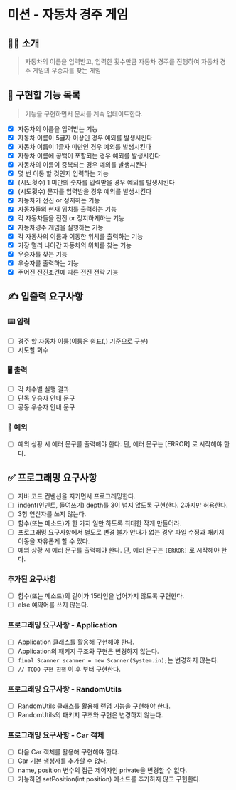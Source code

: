 # 미션 - 자동차 경주 게임

## 💁‍♂️ 소개 
> 자동차의 이름을 입력받고, 입력한 횟수만큼 자동차 경주를 진행하여 자동차 경주 게임의 우승자를 찾는 게임 

## 🎯 구현할 기능 목록 

> 기능을 구현하면서 문서를 계속 업데이트한다.  

- [x] 자동차의 이름을 입력받는 기능 
- [x] 자동차 이름이 5글자 이상인 경우 예외를 발생시킨다
- [x] 자동차 이름이 1글자 미만인 경우 예외를 발생시킨다 
- [x] 자동차 이름에 공백이 포함되는 경우 예외를 발생시킨다  
- [x] 자동차의 이름이 중복되는 경우 예외를 발생시킨다  
- [x] 몇 번 이동 할 것인지 입력하는 기능 
- [x] (시도횟수) 1 미만의 숫자를 입력받을 경우 예외를 발생시킨다  
- [x] (시도횟수) 문자를 입력받을 경우 예외를 발생시킨다 
- [x] 자동차가 전진 or 정지하는 기능
- [x] 자동차들의 현재 위치를 출력하는 기능 
- [x] 각 자동차들을 전진 or 정지하게하는 기능    
- [x] 자동차경주 게임을 실행하는 기능 
- [x] 각 자동차의 이름과 이동한 위치를 출력하는 기능   
- [x] 가장 멀리 나아간 자동차의 위치를 찾는 기능 
- [x] 우승자를 찾는 기능 
- [x] 우승자를 출력하는 기능 
- [x] 주어진 전진조건에 따른 전진 전략 기능 

## ✍️ 입출력 요구사항
### ⌨️ 입력
- [ ] 경주 할 자동차 이름(이름은 쉼표(,) 기준으로 구분)
- [ ] 시도할 회수

### 🖥 출력
- [ ] 각 차수별 실행 결과
- [ ] 단독 우승자 안내 문구
- [ ] 공동 우승자 안내 문구

### 🚨 예외   
- [ ] 예외 상황 시 에러 문구를 출력해야 한다. 단, 에러 문구는 [ERROR] 로 시작해야 한다.

## ✅ 프로그래밍 요구사항
- [ ] 자바 코드 컨벤션을 지키면서 프로그래밍한다.
- [ ] indent(인덴트, 들여쓰기) depth를 3이 넘지 않도록 구현한다. 2까지만 허용한다.
- [ ] 3항 연산자를 쓰지 않는다.
- [ ] 함수(또는 메소드)가 한 가지 일만 하도록 최대한 작게 만들어라.
- [ ] 프로그래밍 요구사항에서 별도로 변경 불가 안내가 없는 경우 파일 수정과 패키지 이동을 자유롭게 할 수 있다.
- [ ] 예외 상황 시 에러 문구를 출력해야 한다. 단, 에러 문구는 `[ERROR]` 로 시작해야 한다.

### 추가된 요구사항
- [ ] 함수(또는 메소드)의 길이가 15라인을 넘어가지 않도록 구현한다.
- [ ] else 예약어를 쓰지 않는다.

### 프로그래밍 요구사항 - Application
- [ ] Application 클래스를 활용해 구현해야 한다.
- [ ] Application의 패키지 구조와 구현은 변경하지 않는다.
- [ ] `final Scanner scanner = new Scanner(System.in);`는 변경하지 않는다.
- [ ] `// TODO 구현 진행` 이 후 부터 구현한다.

### 프로그래밍 요구사항 - RandomUtils
- [ ] RandomUtils 클래스를 활용해 랜덤 기능을 구현해야 한다.
- [ ] RandomUtils의 패키지 구조와 구현은 변경하지 않는다.

### 프로그래밍 요구사항 - Car 객체
- [ ] 다음 Car 객체를 활용해 구현해야 한다.
- [ ] Car 기본 생성자를 추가할 수 없다.
- [ ] name, position 변수의 접근 제어자인 private을 변경할 수 없다.
- [ ] 가능하면 setPosition(int position) 메소드를 추가하지 않고 구현한다.
